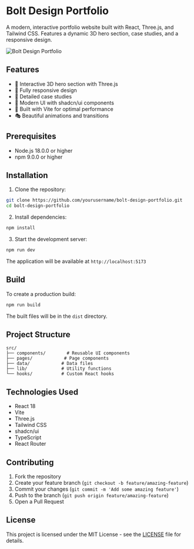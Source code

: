 # Bolt Design Portfolio

A modern, interactive portfolio website built with React, Three.js, and Tailwind CSS. Features a dynamic 3D hero section, case studies, and a responsive design.

![Bolt Design Portfolio](https://images.unsplash.com/photo-1486312338219-ce68d2c6f44d?auto=format&fit=crop&q=80&w=2000)

## Features

- 🎨 Interactive 3D hero section with Three.js
- 📱 Fully responsive design
- 💼 Detailed case studies
- 🎯 Modern UI with shadcn/ui components
- 🚀 Built with Vite for optimal performance
- 🎭 Beautiful animations and transitions

## Prerequisites

- Node.js 18.0.0 or higher
- npm 9.0.0 or higher

## Installation

1. Clone the repository:
```bash
git clone https://github.com/yourusername/bolt-design-portfolio.git
cd bolt-design-portfolio
```

2. Install dependencies:
```bash
npm install
```

3. Start the development server:
```bash
npm run dev
```

The application will be available at `http://localhost:5173`

## Build

To create a production build:

```bash
npm run build
```

The built files will be in the `dist` directory.

## Project Structure

```
src/
├── components/        # Reusable UI components
├── pages/            # Page components
├── data/            # Data files
├── lib/             # Utility functions
└── hooks/           # Custom React hooks
```

## Technologies Used

- React 18
- Vite
- Three.js
- Tailwind CSS
- shadcn/ui
- TypeScript
- React Router

## Contributing

1. Fork the repository
2. Create your feature branch (`git checkout -b feature/amazing-feature`)
3. Commit your changes (`git commit -m 'Add some amazing feature'`)
4. Push to the branch (`git push origin feature/amazing-feature`)
5. Open a Pull Request

## License

This project is licensed under the MIT License - see the [LICENSE](LICENSE) file for details.